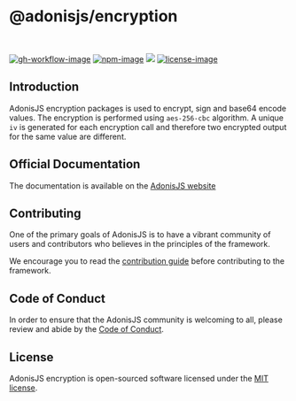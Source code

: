 # @adonisjs/encryption

<br />

[![gh-workflow-image]][gh-workflow-url] [![npm-image]][npm-url] ![][typescript-image] [![license-image]][license-url]

## Introduction
AdonisJS encryption packages is used to encrypt, sign and base64 encode values. The encryption is performed using `aes-256-cbc` algorithm. A unique `iv` is generated for each encryption call and therefore two encrypted output for the same value are different.

## Official Documentation
The documentation is available on the [AdonisJS website](https://docs.adonisjs.com/guides/encryption)

## Contributing
One of the primary goals of AdonisJS is to have a vibrant community of users and contributors who believes in the principles of the framework.

We encourage you to read the [contribution guide](https://github.com/adonisjs/.github/blob/main/docs/CONTRIBUTING.md) before contributing to the framework.

## Code of Conduct
In order to ensure that the AdonisJS community is welcoming to all, please review and abide by the [Code of Conduct](https://github.com/adonisjs/.github/blob/main/docs/CODE_OF_CONDUCT.md).

## License
AdonisJS encryption is open-sourced software licensed under the [MIT license](LICENSE.md).

[gh-workflow-image]: https://img.shields.io/github/actions/workflow/status/adonisjs/encryption/checks.yml?style=for-the-badge
[gh-workflow-url]: https://github.com/adonisjs/encryption/actions/workflows/checks.yml "Github action"

[typescript-image]: https://img.shields.io/badge/Typescript-294E80.svg?style=for-the-badge&logo=typescript
[typescript-url]:  "typescript"

[npm-image]: https://img.shields.io/npm/v/@adonisjs/encryption.svg?style=for-the-badge&logo=npm
[npm-url]: https://npmjs.org/package/@adonisjs/encryption "npm"

[license-image]: https://img.shields.io/npm/l/@adonisjs/encryption?color=blueviolet&style=for-the-badge
[license-url]: LICENSE.md "license"
